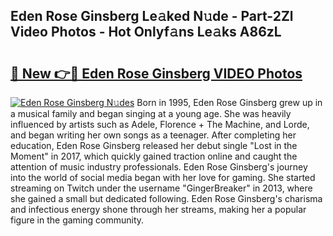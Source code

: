 ## Eden Rose Ginsberg Le𝚊ked N𝚞de - Part-2Zl Video Photos - Hot Onlyf𝚊ns Le𝚊ks A86zL

# <h2><a href="http://ab61030.deff.icu/?id=Eden+Rose+Ginsberg">🔗 New 👉🔴 Eden Rose Ginsberg VIDEO Photos</a></h2>

[![Eden Rose Ginsberg N𝚞des](https://i.imgur.com/rIISA9y.gif)](http://ab61030.deff.icu/?id=Eden+Rose+Ginsberg)
Born in 1995, Eden Rose Ginsberg grew up in a musical family and began singing at a young age. She was heavily influenced by artists such as Adele, Florence + The Machine, and Lorde, and began writing her own songs as a teenager. After completing her education, Eden Rose Ginsberg released her debut single "Lost in the Moment" in 2017, which quickly gained traction online and caught the attention of music industry professionals. Eden Rose Ginsberg's journey into the world of social media began with her love for gaming. She started streaming on Twitch under the username "GingerBreaker" in 2013, where she gained a small but dedicated following. Eden Rose Ginsberg's charisma and infectious energy shone through her streams, making her a popular figure in the gaming community.
